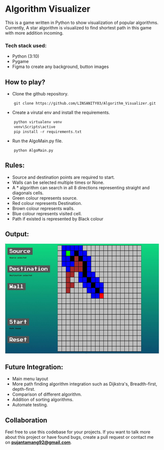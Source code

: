 # Algorithm Visualizer

This is a game written in Python to show visualization of popular algorithms. Currently, A star algorithm is visualized to find shortest path in this game with more addition incoming.

### Tech stack used:

- Python (3:10)
- Pygame
- Figma to create any background, button images

## How to play?

- Clone the github repository.

```
    git clone https://github.com/LINSANITY03/Algorithm_Visualizer.git
```

- Create a virutal env and install the requirements.

```
    python virtualenv venv
    venv\Scripts\active
    pip install -r requirements.txt
```

- Run the AlgoMain.py file.

```
    python AlgoMain.py
```

## Rules:

- Source and destination points are required to start.
- Walls can be selected multiple times or None.
- A \* algorithm can search in all 8 directions representing straight and diagonals cells.
- Green colour represents source.
- Red colour represents Destination.
- Brown colour represents walls.
- Blue colour represents visited cell.
- Path if existed is represented by Black colour

## Output:

<p align="center">
  <img src="assets/game.JPG" alt="Algorithm_game" height="360" width="640">
</p>

## Future Integration:

- Main menu layout
- More path finding algorithm integration such as Dijkstra's, Breadth-first, depth-first.
- Comparison of different algorithm.
- Addition of sorting algorithms.
- Automate testing.

## Collaboration

Feel free to use this codebase for your projects. If you want to talk more about this project or have found bugs, create a pull request or contact me on **pujantamang92@gmail.com**.
